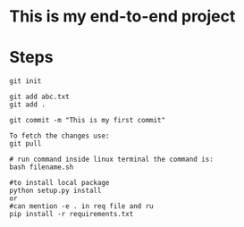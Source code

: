 # This is my end-to-end project
# Steps
```
git init
```

```
git add abc.txt
git add .
```

```
git commit -m "This is my first commit"
```

```
To fetch the changes use:
git pull
```

```
# run command inside linux terminal the command is:
bash filename.sh
```

```
#to install local package
python setup.py install
or
#can mention -e . in req file and ru
pip install -r requirements.txt

```